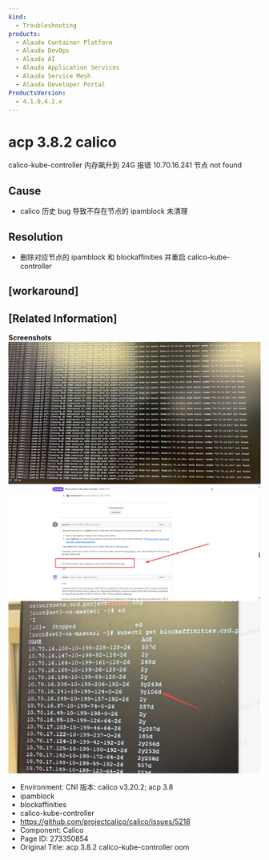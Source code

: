 ```yaml
---
kind:
  - Troubleshooting
products:
  - Alauda Container Platform
  - Alauda DevOps
  - Alauda AI
  - Alauda Application Services
  - Alauda Service Mesh
  - Alauda Developer Portal
ProductsVersion:
  - 4.1.0,4.2.x
---
```

<!-- A type of document that involves encountering a fault, diagnosing it, performing root cause analysis, and providing solutions. -->

# acp 3.8.2 calico

calico-kube-controller 内存飙升到 24G 报错 10.70.16.241 节点 not found

## Cause
- calico 历史 bug 导致不存在节点的 ipamblock 未清理

## Resolution
- 删除对应节点的 ipamblock 和 blockaffinities 并重启 calico-kube-controller

## [workaround]

## [Related Information]
**Screenshots**
![](assets/acp-3-8-2-calico-kube-controller-oom/image-2025-3-31_10-49-41.png)
![](assets/acp-3-8-2-calico-kube-controller-oom/image-2025-3-31_10-48-20.png)
![](assets/acp-3-8-2-calico-kube-controller-oom/image-2025-3-31_10-49-11.png)
- Environment: CNI 版本: calico v3.20.2; acp 3.8
- ipamblock
- blockaffinities
- calico-kube-controller
- https://github.com/projectcalico/calico/issues/5218
- Component: Calico
- Page ID: 273350854
- Original Title: acp 3.8.2 calico-kube-controller oom
